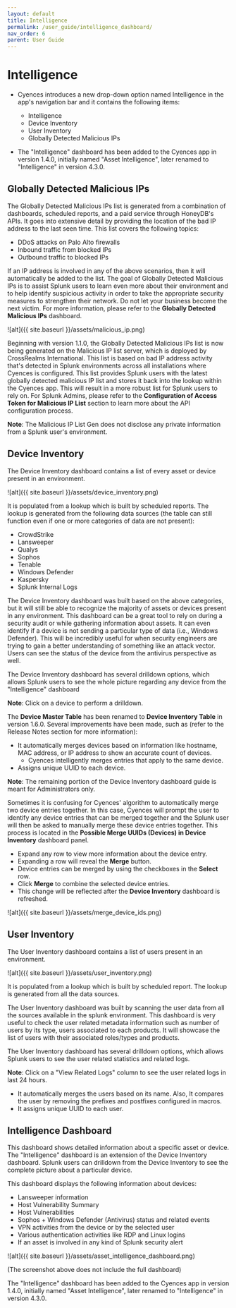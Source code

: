 ```yaml
---
layout: default
title: Intelligence
permalink: /user_guide/intelligence_dashboard/
nav_order: 6
parent: User Guide
---
```


# Intelligence 

* Cyences introduces a new drop-down option named Intelligence in the app's navigation bar and it contains the following items:

    * Intelligence
    * Device Inventory
    * User Inventory
    * Globally Detected Malicious IPs

* The "Intelligence" dashboard has been added to the Cyences app in version 1.4.0, initially named "Asset Intelligence", later renamed to "Intelligence" in version 4.3.0.

## Globally Detected Malicious IPs

The Globally Detected Malicious IPs list is generated from a combination of dashboards, scheduled reports, and a paid service through HoneyDB's APIs. It goes into extensive detail by providing the location of the bad IP address to the last seen time. This list covers the following topics: 

* DDoS attacks on Palo Alto firewalls
* Inbound traffic from blocked IPs
* Outbound traffic to blocked IPs

If an IP address is involved in any of the above scenarios, then it will automatically be added to the list. The goal of Globally Detected Malicious IPs is to assist Splunk users to learn even more about their environment and to help identify suspicious activity in order to take the appropriate security measures to strengthen their network. Do not let your business become the next victim. For more information, please refer to the **Globally Detected Malicious IPs** dashboard. 

![alt]({{ site.baseurl }}/assets/malicious_ip.png)

Beginning with version 1.1.0, the Globally Detected Malicious IPs list is now being generated on the Malicious IP list server, which is deployed by CrossRealms International. This list is based on bad IP address activity that's detected in Splunk environments across all installations where Cyences is configured. This list provides Splunk users with the latest globally detected malicious IP list and stores it back into the lookup within the Cyences app. This will result in a more robust list for Splunk users to rely on. For Splunk Admins, please refer to the **Configuration of Access Token for Malicious IP List** section to learn more about the API configuration process. 

**Note**: The Malicious IP List Gen does not disclose any private information from a Splunk user's environment.

## Device Inventory

The Device Inventory dashboard contains a list of every asset or device present in an environment. 

![alt]({{ site.baseurl }}/assets/device_inventory.png)

It is populated from a lookup which is built by scheduled reports. The lookup is generated from the following data sources (the table can still function even if one or more categories of data are not present): 

* CrowdStrike
* Lansweeper
* Qualys
* Sophos
* Tenable
* Windows Defender
* Kaspersky
* Splunk Internal Logs

The Device Inventory dashboard was built based on the above categories, but it will still be able to recognize the majority of assets or devices present in any environment. This dashboard can be a great tool to rely on during a security audit or while gathering information about assets. It can even identify if a device is not sending a particular type of data (i.e., Windows Defender). This will be incredibly useful for when security engineers are trying to gain a better understanding of something like an attack vector. Users can see the status of the device from the antivirus perspective as well.  

The Device Inventory dashboard has several drilldown options, which allows Splunk users to see the whole picture regarding any device from the "Intelligence" dashboard  

**Note**: Click on a device to perform a drilldown. 

The **Device Master Table** has been renamed to **Device Inventory Table** in version 1.6.0. Several improvements have been made, such as (refer to the Release Notes section for more information):

* It automatically merges devices based on information like hostname, MAC address, or IP address to show an accurate count of devices. 
    * Cyences intelligently merges entries that apply to the same device. 
* Assigns unique UUID to each device. 

**Note**: The remaining portion of the Device Inventory dashboard guide is meant for Administrators only.

Sometimes it is confusing for Cyences' algorithm to automatically merge two device entries together. In this case, Cyences will prompt the user to identify any device entries that can be merged together and the Splunk user will then be asked to manually merge these device entries together. This process is located in the **Possible Merge UUIDs (Devices) in Device Inventory** dashboard panel.

* Expand any row to view more information about the device entry. 
* Expanding a row will reveal the **Merge** button. 
* Device entries can be merged by using the checkboxes in the **Select** row. 
* Click **Merge** to combine the selected device entries.  
* This change will be reflected after the **Device Inventory** dashboard is refreshed. 

![alt]({{ site.baseurl }}/assets/merge_device_ids.png)


## User Inventory

The User Inventory dashboard contains a list of users present in an environment.

![alt]({{ site.baseurl }}/assets/user_inventory.png)

It is populated from a lookup which is built by scheduled report. The lookup is generated from all the data sources.

The User Inventory dashboard was built by scanning the user data from all the sources available in the splunk environment. This dashboard is very useful to check the user related metadata information such as number of users by its type, users associated to each products. It will showcase the list of users with their associated roles/types and products. 

The User Inventory dashboard has several drilldown options, which allows Splunk users to see the user related statistics and related logs.

**Note**: Click on a "View Related Logs" column to see the user related logs in last 24 hours. 

* It automatically merges the users based on its name. Also, It compares the user by removing the prefixes and postfixes configured in macros. 
* It assigns unique UUID to each user.


## Intelligence Dashboard

This dashboard shows detailed information about a specific asset or device. The "Intelligence" dashboard is an extension of the Device Inventory dashboard. Splunk users can drilldown from the Device Inventory to see the complete picture about a particular device. 

This dashboard displays the following information about devices: 

* Lansweeper information 
* Host Vulnerability Summary
* Host Vulnerabilities
* Sophos + Windows Defender (Antivirus) status and related events 
* VPN activities from the device or by the selected user
* Various authentication activities like RDP and Linux logins 
* If an asset is involved in any kind of Splunk security alert

![alt]({{ site.baseurl }}/assets/asset_intelligence_dashboard.png)

(The screenshot above does not include the full dashboard)

The "Intelligence" dashboard has been added to the Cyences app in version 1.4.0, initially named "Asset Intelligence", later renamed to "Intelligence" in version 4.3.0.